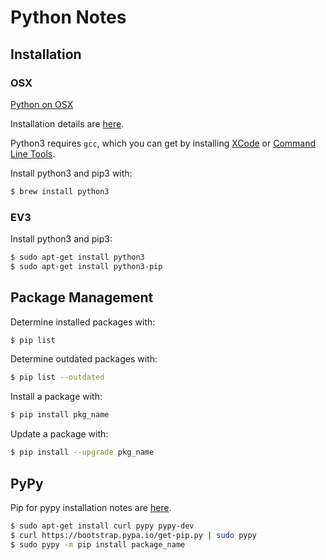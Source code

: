 # Python Notes

## Installation

### OSX

[Python on OSX](https://medium.com/@briantorresgil/definitive-guide-to-python-on-mac-osx-65acd8d969d0)


Installation details are 
[here](http://docs.python-guide.org/en/latest/starting/install3/osx/).

Python3 requires `gcc`, which you can get by installing 
[XCode](http://developer.apple.com/xcode/) or 
[Command Line Tools](https://developer.apple.com/downloads/).

Install python3 and pip3 with:
```bash
$ brew install python3
```

### EV3

Install python3 and pip3:
```bash
$ sudo apt-get install python3
$ sudo apt-get install python3-pip
```


## Package Management

Determine installed packages with:
```bash
$ pip list 
```

Determine outdated packages with:
```bash
$ pip list --outdated
```

Install a package with:
```bash
$ pip install pkg_name
```

Update a package with:
```bash
$ pip install --upgrade pkg_name
```

## PyPy 

Pip for pypy installation notes are [here](https://devforgalaxy.github.io/en/2017/03/13/install-and-use-pip-for-pypy-en.html).

```bash
$ sudo apt-get install curl pypy pypy-dev
$ curl https://bootstrap.pypa.io/get-pip.py | sudo pypy
$ sudo pypy -m pip install package_name
```


